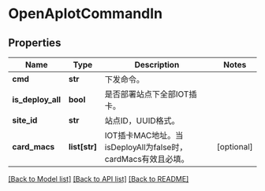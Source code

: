 # OpenApIotCommandIn

## Properties
Name | Type | Description | Notes
------------ | ------------- | ------------- | -------------
**cmd** | **str** | 下发命令。 | 
**is_deploy_all** | **bool** | 是否部署站点下全部IOT插卡。 | 
**site_id** | **str** | 站点ID，UUID格式。 | 
**card_macs** | **list[str]** | IOT插卡MAC地址。当isDeployAll为false时，cardMacs有效且必填。 | [optional] 

[[Back to Model list]](../README.md#documentation-for-models) [[Back to API list]](../README.md#documentation-for-api-endpoints) [[Back to README]](../README.md)


